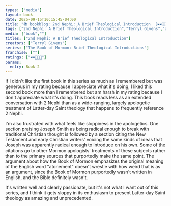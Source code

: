 ```yaml
---
types: ["media"]
layout: book
date: 2025-09-15T10:15:45-04:00
title: "📚 bookblog: 2nd Nephi: A Brief Theological Introduction  (❤️❤️🖤🖤🖤)"
tags: ["2nd Nephi: A Brief Theological Introduction","Terryl Givens","apologetics","The Book of Mormon: Brief Theological Introductions",""]
media: ["book",""]
titles: ["2nd Nephi: A Brief Theological Introduction"]
creators: ["Terryl Givens"]
series: ["The Book of Mormon: Brief Theological Introductions"]
franchise: [""]
ratings: ["❤️❤️🖤🖤🖤"]
params:
  entry: Book 2
---
```


If I didn't like the first book in this series as much as I remembered but was generous in my rating because I appreciate what it's doing, I liked this second book more than I remembered but am harsh in my rating because I don't appreciate what it's doing. This book reads less as an extended conversation with 2 Nephi than as a wide-ranging, largely apologetic treatment of Latter-day Saint theology that happens to frequently reference 2 Nephi.

I'm also frustrated with what feels like sloppiness in the apologetics. One section praising Joseph Smith as being radical enough to break with traditional Christian thought is followed by a section citing the New Testament and early Christian writers' voicing the same kinds of ideas that Joseph was apparently radical enough to introduce on his own. Some of the citations go to other Mormon apologists' treatments of these subjects rather than to the primary sources that purportedly make the same point. The argument about how the Book of Mormon emphasizes the original meaning of the English word "atonement" doesn't wrestle with how weird that is as an argument, since the Book of Mormon purportedly wasn't written in English, and the Bible definitely wasn't.

It's written well and clearly passionate, but it's not what I want out of this series, and I think it gets sloppy in its enthusiasm to present Latter-day Saint theology as amazing and unprecedented.